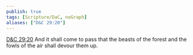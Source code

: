 ```yaml
---
publish: true
tags: [Scripture/DaC, noGraph]
aliases: ["D&C 29:20"]
---
```

[D&C 29:20](https://churchofjesuschrist.org/study/scriptures/dc-testament/dc/29?lang=eng&id=p20#p20) And it shall come to pass that the beasts of the forest and the fowls of the air shall devour them up.
